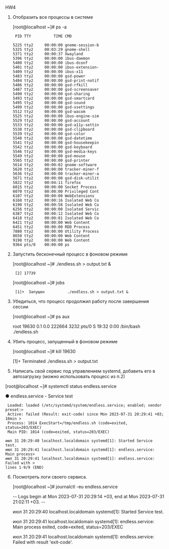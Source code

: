 HW4

1. Отобразить все процессы в системе


    [root@localhost ~]# ps -a

        PID TTY          TIME CMD
      
       5225 tty2     00:00:00 gnome-session-b
       5325 tty2     00:03:29 gnome-shell
       5371 tty2     00:00:37 Xwayland
       5396 tty2     00:00:00 ibus-daemon
       5400 tty2     00:00:00 ibus-dconf
       5401 tty2     00:00:00 ibus-extension-
       5409 tty2     00:00:00 ibus-x11
       5483 tty2     00:00:00 gsd-power
       5484 tty2     00:00:00 gsd-print-notif
       5486 tty2     00:00:00 gsd-rfkill
       5487 tty2     00:00:00 gsd-screensaver
       5490 tty2     00:00:00 gsd-sharing
       5493 tty2     00:00:00 gsd-smartcard
       5495 tty2     00:00:00 gsd-sound
       5499 tty2     00:00:00 gsd-xsettings
       5512 tty2     00:00:00 gsd-wacom
       5525 tty2     00:00:00 ibus-engine-sim
       5529 tty2     00:00:00 gsd-account
       5533 tty2     00:00:00 gsd-a11y-settin
       5538 tty2     00:00:00 gsd-clipboard
       5539 tty2     00:00:00 gsd-color
       5540 tty2     00:00:00 gsd-datetime
       5541 tty2     00:00:00 gsd-housekeepin
       5542 tty2     00:00:00 gsd-keyboard
       5546 tty2     00:00:00 gsd-media-keys
       5549 tty2     00:00:00 gsd-mouse
       5565 tty2     00:00:00 gsd-printer
       5614 tty2     00:00:02 gnome-software
       5620 tty2     00:00:00 tracker-miner-f
       5636 tty2     00:00:00 tracker-miner-a
       5671 tty2     00:00:00 gsd-disk-utilit
       5822 tty2     00:04:11 firefox
       6015 tty2     00:00:00 Socket Process
       6070 tty2     00:00:00 Privileged Cont
       6107 tty2     00:00:00 WebExtensions
       6168 tty2     00:00:16 Isolated Web Co
       6190 tty2     00:00:58 Isolated Web Co
       6256 tty2     00:00:00 Isolated Servic
       6387 tty2     00:00:12 Isolated Web Co
       6418 tty2     00:00:01 Isolated Web Co
       6421 tty2     00:00:00 Web Content
       6451 tty2     00:00:00 RDD Process
       7880 tty2     00:00:00 Utility Process
       8650 tty2     00:00:00 Web Content
       9198 tty2     00:00:00 Web Content
       9364 pts/0    00:00:00 ps

2. Запустить бесконечный процесс в фоновом режиме

   [root@localhost ~]# ./endless.sh > output.txt  &

        [2] 17739

   [root@localhost ~]# jobs
   
        [1]+  Запущен          ./endless.sh > output.txt &


3. Убедиться, что процесс продолжил работу после завершения сессии

   [root@localhost ~]# ps aux

   root       19630  0.1  0.0 222664  3232 pts/0    S    19:32   0:00 /bin/bash ./endless.sh

4. Убить процесс, запущенный в фоновом режиме

   [root@localhost ~]# kill 19630
   
   [1]+  Terminated              ./endless.sh > output.txt

5. Написать свой сервис под управлением systemd, добавить его в автозагрузку (можно использовать процесс из п.2)

  [root@localhost ~]# systemctl status endless.service
  
  ● endless.service - Service test
  
     Loaded: loaded (/etc/systemd/system/endless.service; enabled; vendor preset:>
     Active: failed (Result: exit-code) since Mon 2023-07-31 20:29:41 +03; 16min >
     Process: 1014 ExecStart=/tmp/endless.sh (code=exited, status=203/EXEC)
     Main PID: 1014 (code=exited, status=203/EXEC)

    июл 31 20:29:40 localhost.localdomain systemd[1]: Started Service test.
    июл 31 20:29:41 localhost.localdomain systemd[1]: endless.service: Main process>
    июл 31 20:29:41 localhost.localdomain systemd[1]: endless.service: Failed with >
    lines 1-9/9 (END)


6. Посмотреть логи своего сервиса.

   [root@localhost ~]# journalctl -eu endless.service

    -- Logs begin at Mon 2023-07-31 20:29:14 +03, end at Mon 2023-07-31 21:02:11 +03. --
   
    июл 31 20:29:40 localhost.localdomain systemd[1]: Started Service test.
   
    июл 31 20:29:41 localhost.localdomain systemd[1]: endless.service: Main process exited, code=exited, status=203/EXEC
   
    июл 31 20:29:41 localhost.localdomain systemd[1]: endless.service: Failed with result 'exit-code'.

